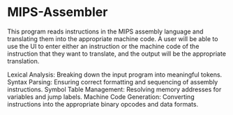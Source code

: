# MIPS-Assembler
This program reads instructions in the MIPS assembly language and translating them into the appropriate machine code. A user will be able to use the UI to enter either an instruction or the machine code of the instruction that they want to translate, and the output will be the appropriate translation.

Lexical Analysis: Breaking down the input program into meaningful tokens.
Syntax Parsing: Ensuring correct formatting and sequencing of assembly instructions.
Symbol Table Management: Resolving memory addresses for variables and jump labels.
Machine Code Generation: Converting instructions into the appropriate binary opcodes and data formats.
